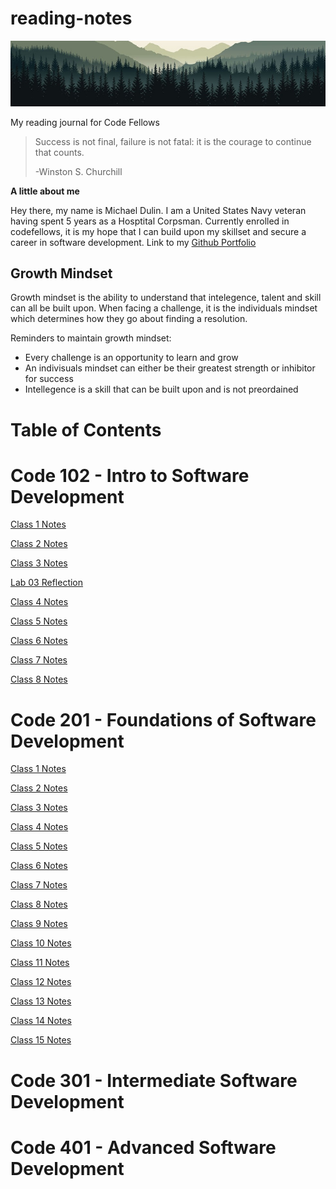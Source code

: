 # reading-notes
![Mountain range banner](banner.jpg)

My reading journal for Code Fellows

> Success is not final, failure is not fatal: it is the courage to continue that counts.
>
>   -Winston S. Churchill

**A little about me**

Hey there, my name is Michael Dulin. I am a United States Navy veteran having spent 5 years as a Hosptital Corpsman. Currently enrolled in codefellows, it is my hope that  I can build upon my skillset and secure a career in software development.
Link to my [Github Portfolio](https://github.com/MichaelDulin)

## Growth Mindset

Growth mindset is the ability to understand that intelegence, talent and skill can all be built upon. When facing a challenge, it is the individuals mindset which determines how they go about finding a resolution.

Reminders to maintain growth mindset:
- Every challenge is an opportunity to learn and grow
- An indivisuals mindset can either be their greatest strength or inhibitor for success
- Intellegence is a skill that can be built upon and is not preordained 

# Table of Contents

# Code 102 - Intro to Software Development #

[Class 1 Notes](102/class1.md)

[Class 2 Notes](102/class2.md)

[Class 3 Notes](102/class3.md)

[Lab 03 Reflection](102/lab3discussion.md)

[Class 4 Notes](102/class4.md)

[Class 5 Notes](102/class5.md)

[Class 6 Notes](102/class6.md)

[Class 7 Notes](102/class7.md)

[Class 8 Notes](102/class8.md)

# Code 201 - Foundations of Software Development #

[Class 1 Notes](201/class2.1.md)

[Class 2 Notes](201/class2.2.md)

[Class 3 Notes](201/class2.3.md)

[Class 4 Notes](201/class2.4.md)

[Class 5 Notes](201/class2.5.md)

[Class 6 Notes](201/class2.6.md)

[Class 7 Notes](201/class2.7.md)

[Class 8 Notes](201/class2.8.md)

[Class 9 Notes](201/class2.9.md)

[Class 10 Notes](201/class2.10.md)

[Class 11 Notes](201/class2.11.md)

[Class 12 Notes](201/class2.12.md)

[Class 13 Notes](201/class2.13.md)

[Class 14 Notes](201/class2.14.md)

[Class 15 Notes](201/class2.15.md)

# Code 301 - Intermediate Software Development #

# Code 401 - Advanced Software Development #


